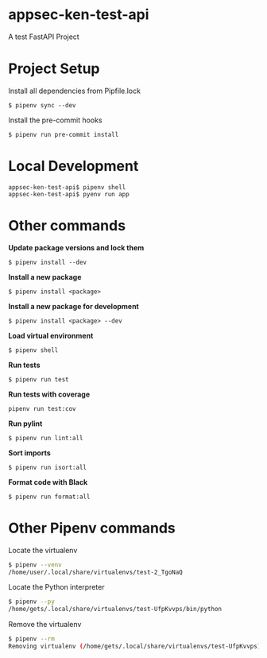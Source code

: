 # appsec-ken-test-api

A test FastAPI Project

# Project Setup

Install all dependencies from Pipfile.lock

`$ pipenv sync --dev`

Install the pre-commit hooks

`$ pipenv run pre-commit install`

# Local Development
```
appsec-ken-test-api$ pipenv shell
appsec-ken-test-api$ pyenv run app
```

# Other commands

**Update package versions and lock them**

`$ pipenv install --dev`

**Install a new package**

`$ pipenv install <package>`

**Install a new package for development**

`$ pipenv install <package> --dev`

**Load virtual environment**

`$ pipenv shell`

**Run tests**

`$ pipenv run test`

**Run tests with coverage**

`pipenv run test:cov`

**Run pylint**

`$ pipenv run lint:all`

**Sort imports**

`$ pipenv run isort:all`

**Format code with Black**

`$ pipenv run format:all`


# Other Pipenv commands

Locate the virtualenv

```bash
$ pipenv --venv
/home/user/.local/share/virtualenvs/test-2_TgoNaQ
```

Locate the Python interpreter

```bash
$ pipenv --py
/home/gets/.local/share/virtualenvs/test-UfpKvvps/bin/python
```

Remove the virtualenv

```bash
$ pipenv --rm
Removing virtualenv (/home/gets/.local/share/virtualenvs/test-UfpKvvps)...
```